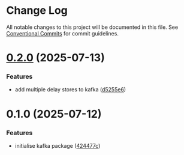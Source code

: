 # Change Log

All notable changes to this project will be documented in this file.
See [Conventional Commits](https://conventionalcommits.org) for commit guidelines.

# [0.2.0](https://github.com/lindorm-io/monorepo/compare/@lindorm/kafka@0.1.0...@lindorm/kafka@0.2.0) (2025-07-13)

### Features

- add multiple delay stores to kafka ([d5255e6](https://github.com/lindorm-io/monorepo/commit/d5255e6fd03ae1fdefdcca36cb54920492b32308))

# 0.1.0 (2025-07-12)

### Features

- initialise kafka package ([424477c](https://github.com/lindorm-io/monorepo/commit/424477cc8eb154f80c4e207da316ddf462184f89))
